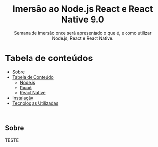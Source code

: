 <h1 align="center">
  <a> Imersão ao Node.js React e React Native 9.0 </a>
</h1>
<p align="center">Semana de imersão onde será apresentado o que é, e como utilizar Node.js, React e React Native. </p>


Tabela de conteúdos
=================
<ul>
  <li><a href="#sobre">Sobre</a></li>
  <li><a href="#tabela-de-conteudo">Tabela de Conteúdo</a>
<ul>  
  <li><a href="#node.js">Node.js</a></li>
  <li><a href="#react">React</a></li>
  <li><a href="#react_native">React Native</a></li>
</ul>
</li>   
<li><a href="#instalacao">Instalação</a></li>  
<li><a href="#tecnologias">Tecnologias Utilizadas</a></li>  
</ul>




  
  
<br>
<h2><a href="#Sobre"></a>Sobre</h2>
<p>TESTE</p>
